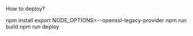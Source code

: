 How to deploy?

npm install
export NODE_OPTIONS=--openssl-legacy-provider
npm run build
npm run deploy
